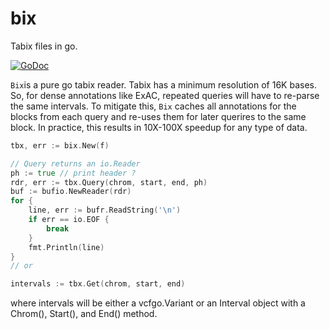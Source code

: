 bix
===

Tabix files in go.

[![GoDoc](https://godoc.org/github.com/brentp/bix?status.png)](https://godoc.org/github.com/brentp/bix)


`Bix`is a pure go tabix reader. Tabix has a minimum resolution of 16K bases. So, for dense annotations
like ExAC, repeated queries will have to re-parse the same intervals. To mitigate this, `Bix` caches
all annotations for the blocks from each query and re-uses them for later querires to the same block.
In practice, this results in 10X-100X speedup for any type of data.




```go
tbx, err := bix.New(f)

// Query returns an io.Reader
ph := true // print header ?
rdr, err := tbx.Query(chrom, start, end, ph)
buf := bufio.NewReader(rdr)
for {
	line, err := bufr.ReadString('\n')
	if err == io.EOF {
		break
	}
	fmt.Println(line)
}
// or

intervals := tbx.Get(chrom, start, end)


```

where intervals will be either a vcfgo.Variant or an Interval object with a Chrom(), Start(), and End() method.
